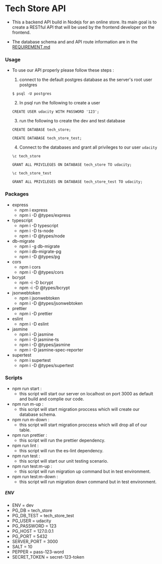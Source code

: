 # Tech Store API

- This a backend API build in Nodejs for an online store. Its main goal is to create a RESTful API that will be used by the frontend developer on the frontend.

- The database schema and and API route information are in the [REQUIREMENT.md](https://github.com/AhmadYousif89/Tech_Store/blob/main/REQUIREMENTS.md)

### Usage

- To use our API properly please follow these steps :

  1. connect to the default postgres database as the server's root user postgres

  ```
  $ psql -U postgres
  ```

  2. In psql run the following to create a user

  ```
  CREATE USER udacity WITH PASSWORD '123';
  ```

  3. run the following to create the dev and test database

  ```
  CREATE DATABASE tech_store;
  ```

  ```
  CREATE DATABASE tech_store_test;
  ```

  4. Connect to the databases and grant all privileges to our user `udacity`

  ```
  \c tech_store
  ```

  ```
  GRANT ALL PRIVILEGES ON DATABASE tech_store TO udacity;
  ```

  ```
  \c tech_store_test
  ```

  ```
  GRANT ALL PRIVILEGES ON DATABASE tech_store_test TO udacity;
  ```

### Packages

- express
  - npm i express
  - npm i -D @types/express
- typescript
  - npm i -D typescript
  - npm i -D ts-node
  - npm i -D @types/node
- db-migrate
  - npm i -g db-migrate
  - npm i db-migrate-pg
  - npm i -D @types/pg
- cors
  - npm i cors
  - npm i -D @types/cors
- bcrypt
  - npm -i -D bcrypt
  - npm -i -D @types/bcrypt
- jsonwebtoken
  - npm i jsonwebtoken
  - npm i -D @types/jsonwebtoken
- prettier
  - npm i -D prettier
- eslint
  - npm i -D eslint
- jasmine
  - npm i -D jasmine
  - npm i -D jasmine-ts
  - npm i -D @types/jasmine
  - npm i -D jasmine-spec-reporter
- supertest
  - npm i supertest
  - npm i -D @types/supertest

### Scripts

- npm run start :
  - this script will start our server on localhost on port 3000 as default and build and complie our code.
- npm run m-up :
  - this script will start migration proccess which will create our database schema.
- npm run m-down :
  - this script will start migration proccess which will drop all of our table.
- npm run prettier :
  - this script will run the prettier dependency.
- npm run lint :
  - this script will run the es-lint dependency.
- npm run test :
  - this script will start our unit testing scenario.
- npm run test:m-up :
  - this script will run migration up command but in test environment.
- npm run test:m-down :
  - this script will run migration down command but in test environment.

##### ENV

- ENV = dev
- PG_DB = tech_store
- PG_DB_TEST = tech_store_test
- PG_USER = udacity
- PG_PASSWORD = 123
- PG_HOST = 127.0.0.1
- PG_PORT = 5432
- SERVER_PORT = 3000
- SALT = 10
- PEPPER = pass-$1$2$3$-word
- SECRET_TOKEN = secret-$1$2$3$-token
